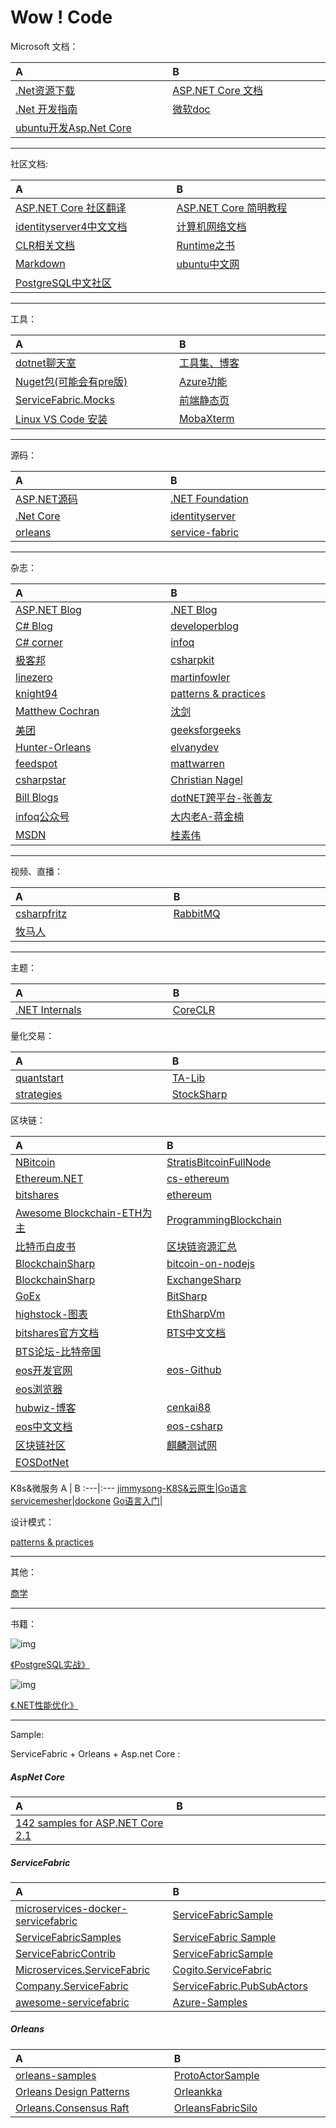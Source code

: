 <style>table th:nth-of-type(1) { width: 280px;}th:nth-of-type(2){ width: 280px;</style>
# Wow ! Code 
Microsoft 文档：

A | B
:---|:---
[.Net资源下载](https://www.microsoft.com/net/) | [ASP.NET Core 文档](https://docs.microsoft.com/zh-cn/aspnet/core/index?view=aspnetcore-2.1)
[.Net 开发指南](https://docs.microsoft.com/en-us/dotnet/welcome) | [微软doc](https://docs.microsoft.com/zh-cn/)
[ubuntu开发Asp.Net Core](https://www.microsoft.com/net/learn/get-started-with-dotnet-tutorial#ubuntu)|

----
社区文档:


A | B
:---|:---
[ASP.NET Core 社区翻译](https://github.com/aspnet/Docs.zh-cn) | [ASP.NET Core 简明教程](https://windsting.github.io/little-aspnetcore-book/book/chapters/your-first-application/)
[identityserver4中文文档](http://identityserver4-zh-cn.readthedocs.io/zh_CN/release/) |[计算机网络文档](https://hit-alibaba.github.io/interview/basic/network/HTTP.html)
[CLR相关文档](https://github.com/dotnet/coreclr/tree/master/Documentation)|[Runtime之书](https://github.com/dotnet/coreclr/tree/master/Documentation/botr)
[Markdown](https://github.com/CharlesZHENG/Markdown)|[ubuntu中文网](http://wiki.ubuntu.org.cn/)
[PostgreSQL中文社区](http://www.postgres.cn/home)|

----
工具：

A | B
:---|:---
[dotnet聊天室](https://gitter.im/dotnet/community)| [工具集、博客](http://www.ikende.com/)
[Nuget包(可能会有pre版)](https://dotnet.myget.org/gallery) | [Azure功能](https://www.azure.cn/en-us/support/service-dashboard/)
[ServiceFabric.Mocks](https://github.com/loekd/ServiceFabric.Mocks)|[前端静态页](http://www.uemo.net/)
[Linux VS Code 安装](https://code.visualstudio.com/docs/setup/linux)|[MobaXterm](https://mobaxterm.mobatek.net/)

----
源码：

A | B
:---|:---
[ASP.NET源码](https://github.com/aspnet) | [.NET Foundation](https://github.com/dotnet)
[.Net Core](https://github.com/dotnet/core) | [identityserver](https://github.com/IdentityServer)
[orleans](https://github.com/dotnet/orleans/) |[service-fabric](https://github.com/Microsoft/service-fabric)

----
杂志：


A | B
:---|:---
[ASP.NET Blog](https://blogs.msdn.microsoft.com/webdev/) | [.NET Blog](https://blogs.msdn.microsoft.com/dotnet/)
[C# Blog](https://blogs.msdn.microsoft.com/dotnet/tag/c/)|[developerblog](https://www.microsoft.com/developerblog/)
[C# corner](https://www.c-sharpcorner.com/)|[infoq](http://www.infoq.com/cn/)
[极客邦](https://www.geekbang.org/)|[csharpkit](https://www.csharpkit.com/)
[linezero](https://www.cnblogs.com/linezero/)|[martinfowler](https://martinfowler.com/)
[knight94](https://me.csdn.net/knight94)|[patterns & practices](https://docs.microsoft.com/en-us/previous-versions/msp-n-p/ff921345(v%3dpandp.10))
[Matthew Cochran](https://www.c-sharpcorner.com/members/matthew-cochran/articles)|[沈剑](http://zhuanlan.51cto.com/columnlist/shenj/)
[美团](https://tech.meituan.com/archives)|[geeksforgeeks](https://www.geeksforgeeks.org/)
[Hunter-Orleans](https://www.cnblogs.com/zd1994/category/1135637.html)|[elvanydev](http://elvanydev.com/index.html)
[feedspot](https://blog.feedspot.com)|[mattwarren](http://mattwarren.org/)
[csharpstar](https://www.csharpstar.com/)|[Christian Nagel](https://csharp.christiannagel.com/)
[Bill Blogs](http://thebillwagner.com/Blog)|[dotNET跨平台-张善友](http://weixin.sogou.com/weixin?type=1&s_from=input&query=opendotnet+&ie=utf8&_sug_=n&_sug_type_=&w=01019900&sut=3144&sst0=1535728079618&lkt=1%2C1535728077322%2C1535728077322)
[infoq公众号](http://weixin.sogou.com/weixin?type=1&s_from=input&query=infoqchina&ie=utf8&_sug_=y&_sug_type_=&w=01019900&sut=2313&sst0=1535728313043&lkt=1%2C1535728312010%2C1535728312010)|[大内老A-蒋金楠](http://weixin.sogou.com/weixin?type=1&s_from=input&query=%E5%A4%A7%E5%86%85%E8%80%81A&ie=utf8&_sug_=n&_sug_type_=)
[MSDN](https://msdn.microsoft.com/zh-cn/magazine/ee310108.aspx)|[桂素伟](https://www.cnblogs.com/axzxs2001/)


----
视频、直播：

A | B
:---|:---
[csharpfritz](https://www.twitch.tv/csharpfritz)|[RabbitMQ](http://www.bilibili.com/video/av18997807) 
[牧马人](https://mmr.ke.qq.com/#tab=1&category=15166960996709502&tuin=5740604a)|

----
主题：

A | B
:---|:---
[.NET Internals](http://mattwarren.org/2018/01/22/Resources-for-Learning-about-.NET-Internals/)|[CoreCLR](http://mattwarren.org/2017/03/23/Hitchhikers-Guide-to-the-CoreCLR-Source-Code/) |

量化交易：

A | B
:---|:---
[quantstart](https://www.quantstart.com/) | [TA-Lib](https://github.com/CharlesZHENG/TALibraryInCSharp/)
[strategies](https://github.com/fmzquant/strategies)|[StockSharp](https://github.com/StockSharp/StockSharp)

区块链：

A | B
:---|:---
[NBitcoin](https://github.com/MetacoSA/NBitcoin)|[StratisBitcoinFullNode](https://github.com/stratisproject/StratisBitcoinFullNode)|
[Ethereum.NET](https://github.com/sense2k/Ethereum.NET)|[cs-ethereum](https://github.com/etherchain/cs-ethereum)
[bitshares](https://github.com/bitshares) |[ethereum](https://github.com/ethereum)
[Awesome Blockchain-ETH为主](https://github.com/CharlesZHENG/awesome-blockchain)|[ProgrammingBlockchain](https://github.com/CharlesZHENG/ProgrammingBlockchain)
[比特币白皮书](https://github.com/CharlesZHENG/bitcoinwhitepaper)|[区块链资源汇总](https://github.com/CharlesZHENG/awesome-blockchain-1)
[BlockchainSharp](https://github.com/ajlopez/BlockchainSharp)|[bitcoin-on-nodejs](https://github.com/imfly/bitcoin-on-nodejs)
[BlockchainSharp](https://github.com/ajlopez/BlockchainSharp)|[ExchangeSharp](https://github.com/jjxtra/ExchangeSharp)
[GoEx](https://github.com/nntaoli-project/GoEx)|[BitSharp](https://github.com/CharlesZHENG/BitSharp)|
[highstock-图表](https://github.com/lisa3907/dotnet.highstock)|[EthSharpVm](https://github.com/ajlopez/EthSharpVm)
[bitshares官方文档](http://docs.bitshares.org/index.html)|[BTS中文文档](https://github.com/abitmore/bts-cn-docs)
[BTS论坛-比特帝国](http://jc.btsabc.org/)|
[eos开发官网](https://developers.eos.io/)|[eos-Github](https://github.com/EOSIO)
[eos浏览器](https://eosmonitor.io/)|
[hubwiz-博客](http://blog.hubwiz.com/)|[cenkai88](https://www.jianshu.com/u/9da7cab18367)
[eos中文文档](https://eos.readthedocs.io/zh_CN/latest/)|[eos-csharp](https://github.com/GetScatter/eos-sharp)
[区块链社区](https://www.bcskill.com/)|[麒麟测试网](https://www.cryptokylin.io/)
[EOSDotNet](https://github.com/eosnewyork/EOSDotNet)|

K8s&微服务
A | B
:---|:---
[jimmysong-K8S&云原生](https://jimmysong.io/)|[Go语言](https://studygolang.com/subject/2)
[servicemesher](http://www.servicemesher.com/)|[dockone](http://dockone.io/)
[Go语言入门](http://www.ituring.com.cn/book/1205)|


设计模式：

[patterns & practices](https://docs.microsoft.com/en-us/previous-versions/msp-n-p/ff921345(v=pandp.10))

----

其他：

[商学](https://charleszheng.github.io/BusinessSchool)

----

书籍：

![img](https://img14.360buyimg.com/n7/jfs/t21547/54/2437827004/94488/d9e5891f/5b56b9f2Nedac8f40.jpg)

[《PostgreSQL实战》](https://search.jd.com/Search?keyword=PostgreSQL%E5%AE%9E%E6%88%98&enc=utf-8&wq=PostgreSQL%E5%AE%9E%E6%88%98&pvid=903bbeba655a4b4ea472a7aaf2871b79)

![img](https://img11.360buyimg.com/n1/s200x200_jfs/t25897/279/995910719/71977/dc863fb3/5b862e9bN54e9a675.jpg)

[《.NET性能优化》](https://search.jd.com/Search?keyword=.NET%20%E6%80%A7%E8%83%BD%E4%BC%98%E5%8C%96&enc=utf-8&wq=.NET%20%E6%80%A7%E8%83%BD%E4%BC%98%E5%8C%96&pvid=8902c66f59354aa18d55073a4c67b3d1)

----
Sample:

ServiceFabric + Orleans + Asp.net Core :

##### AspNet Core


A | B
:---|:---
[142 samples for ASP.NET Core 2.1](https://github.com/dodyg/practical-aspnetcore) | 

##### ServiceFabric

A | B
:---|:---
[microservices-docker-servicefabric](https://github.com/vany0114/microservices-dotnetcore-docker-servicefabric) | [ServiceFabricSample](https://github.com/JacobAtchley/ServiceFabricSample/tree/forks/jacob)
[ServiceFabricSamples](https://github.com/massimobonanni/ServiceFabricSamples)|[ServiceFabric Sample](https://azure.microsoft.com/en-us/resources/samples/?service=service-fabric&sort=0)
[ServiceFabricContrib](https://github.com/heavenwing/ServiceFabricContrib)|[ServiceFabricSample](https://github.com/devbrsa/ServiceFabricSample)
[Microservices.ServiceFabric](https://github.com/danielmarbach/Microservices.ServiceFabric)|[Cogito.ServiceFabric](https://github.com/wasabii/Cogito.ServiceFabric)
[Company.ServiceFabric](https://github.com/countincognito/Company.ServiceFabric)|[ServiceFabric.PubSubActors](https://github.com/loekd/ServiceFabric.PubSubActors)
[awesome-servicefabric](https://github.com/lawrencegripper/awesome-servicefabric)|[Azure-Samples](https://github.com/Azure-Samples/service-fabric-dotnet-core-getting-started)

##### Orleans

A | B
:---|:---
[orleans-samples](https://github.com/OrleansContrib/orleans-samples)|[ProtoActorSample](https://github.com/axzxs2001/ProtoActorSample)
[Orleans Design Patterns](https://github.com/OrleansContrib/DesignPatterns) | [Orleankka](http://orleanscontrib.github.io/Orleankka/)
[Orleans.Consensus Raft](https://github.com/OrleansContrib/Orleans.Consensus) |[OrleansFabricSilo](https://github.com/OrleansContrib/OrleansFabricSilo)
